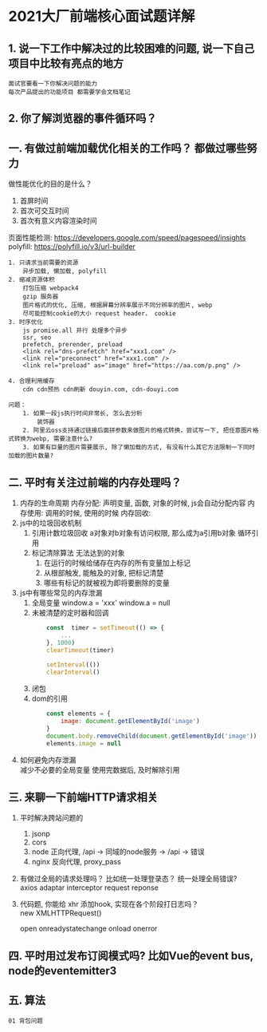 # 2021大厂前端核心面试题详解

## 1. 说一下工作中解决过的比较困难的问题, 说一下自己项目中比较有亮点的地方
	面试官要看一下你解决问题的能力
	每次产品提出的功能项目 都需要学会文档笔记

## 2. 你了解浏览器的事件循环吗？






## 一. 有做过前端加载优化相关的工作吗？ 都做过哪些努力

做性能优化的目的是什么？
1. 首屏时间
2. 首次可交互时间
3. 首次有意义内容渲染时间
	
页面性能检测: https://developers.google.com/speed/pagespeed/insights
polyfill: https://polyfill.io/v3/url-builder
	
	1. 只请求当前需要的资源
		异步加载, 懒加载, polyfill
	2. 缩减资源体积
		打包压缩 webpack4
		gzip 服务器
		图片格式的优化, 压缩, 根据屏幕分辨率展示不同分辨率的图片, webp
		尽可能控制cookie的大小 request header， cookie
	3. 时序优化
		js promise.all 并行 处理多个异步
		ssr, seo
		prefetch, prerender, preload
		<link rel="dns-prefetch" href="xxx1.com" />
		<link rel="preconnect" href="xxx1.com" />
		<link rel="preload" as="image" href="https://aa.com/p.png" />
		
	4. 合理利用缓存
		cdn cdn预热 cdn刷新 douyin.com, cdn-douyi.com
		
	问题：
		1. 如果一段js执行时间非常长, 怎么去分析
			装饰器
		2. 阿里云oss支持通过链接后面拼参数来做图片的格式转换，尝试写一下, 把任意图片格式转换为webp, 需要注意什么?
		3. 如果有巨量的图片需要展示, 除了懒加载的方式, 有没有什么其它方法限制一下同时加载的图片数量?
		
		
## 二. 平时有关注过前端的内存处理吗？
1. 内存的生命周期
	内存分配: 声明变量, 函数, 对象的时候, js会自动分配内容
	内存使用: 调用的时候, 使用的时候
	内存回收:
2. js中的垃圾回收机制		
	1. 引用计数垃圾回收
		a对象对b对象有访问权限, 那么成为a引用b对象
		循环引用
	2. 标记清除算法
		无法达到的对象
		1. 在运行的时候给储存在内存的所有变量加上标记
		2. 从根部触发, 能触及的对象, 把标记清楚
		3. 哪些有标记的就被视为即将要删除的变量
3. js中有哪些常见的内存泄漏
	1. 全局变量
		window.a = 'xxx'
		window.a = null
	2. 未被清楚的定时器和回调
		```js
			const  timer = setTimeout(() => {
				...
			}, 1000)
			clearTimeout(timer)
			
			setInterval(())
			clearInterval()
		```
	3. 闭包
	4. dom的引用
		```js
			const elements = {
				image: document.getElementById('image')
			}
			document.body.removeChild(document.getElementById('image'))
			elements.image = null
		```		
4. 如何避免内存泄漏 		
	减少不必要的全局变量
	使用完数据后, 及时解除引用
		

## 三. 来聊一下前端HTTP请求相关		
1. 平时解决跨站问题的
	1. jsonp
	2. cors
	3. node 正向代理, /api -> 同域的node服务 -> /api -> 错误
	4. nginx 反向代理, proxy_pass
2. 有做过全局的请求处理吗？ 比如统一处理登录态？ 统一处理全局错误?	
	axios
	adaptar
	interceptor request reponse
3. 代码题, 你能给 xhr 添加hook, 实现在各个阶段打日志吗？		
	new XMLHTTPRequest()

	open
	onreadystatechange
	onload
	onerror
		
## 四. 平时用过发布订阅模式吗? 比如Vue的event bus, node的eventemitter3

## 五. 算法 
	01 背包问题
		
		
		
		
		
		
		
		
		
		
		
		
		
		
		
		
		
